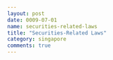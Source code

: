 ```yaml
---
layout: post
date: 0009-07-01
name: securities-related-laws
title: "Securities-Related Laws"
category: singapore
comments: true
---
```


